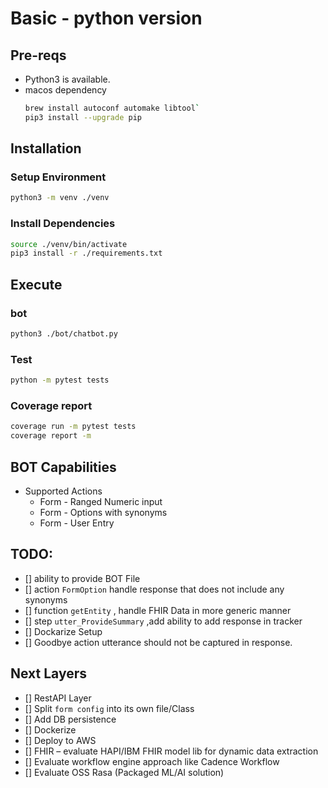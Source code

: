 # Basic - python version

## Pre-reqs
- Python3 is available. 
- macos dependency   
  ```bash
  brew install autoconf automake libtool`
  pip3 install --upgrade pip
  ```

## Installation
### Setup Environment
```bash
python3 -m venv ./venv
```

### Install Dependencies
```bash
source ./venv/bin/activate
pip3 install -r ./requirements.txt
```

## Execute
### bot
```bash
python3 ./bot/chatbot.py
```
### Test 
```bash
python -m pytest tests
```

### Coverage report 
```bash
coverage run -m pytest tests
coverage report -m
```


## BOT Capabilities
- Supported Actions
  - Form - Ranged Numeric input
  - Form - Options with synonyms
  - Form - User Entry


## TODO:
- [] ability to provide BOT File 
- [] action `FormOption` handle response that does not include any synonyms
- [] function `getEntity` , handle FHIR Data in more generic manner
- [] step `utter_ProvideSummary` ,add ability to add response in tracker 
- [] Dockarize Setup
- [] Goodbye action utterance should not be captured in response.

## Next Layers
- [] RestAPI Layer
- [] Split `form config` into its own file/Class
- [] Add DB persistence
- [] Dockerize
- [] Deploy to AWS
- [] FHIR – evaluate HAPI/IBM FHIR model lib for dynamic data extraction
- [] Evaluate workflow engine approach like Cadence Workflow
- [] Evaluate OSS Rasa (Packaged ML/AI solution)